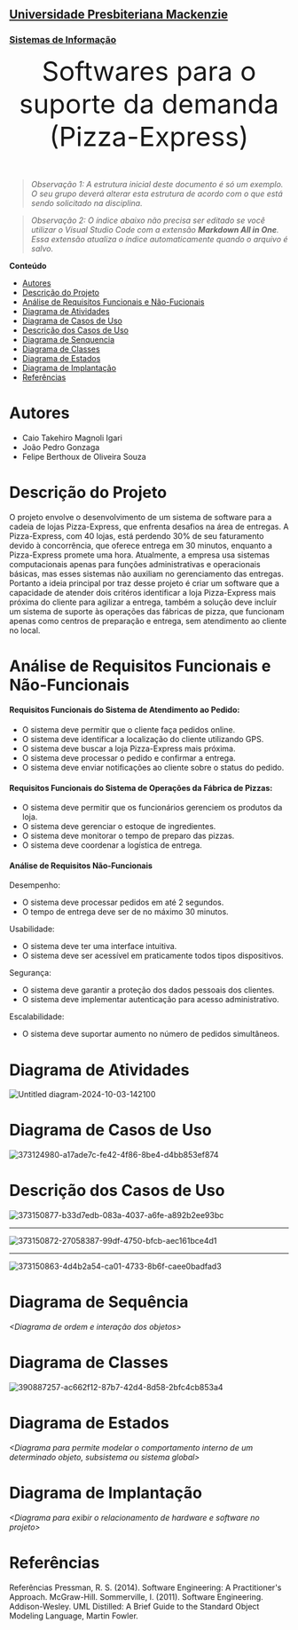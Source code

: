 <h2><a href= "https://www.mackenzie.br">Universidade Presbiteriana Mackenzie</a></h2>
<h3><a href= "https://www.mackenzie.br/graduacao/sao-paulo-higienopolis/sistemas-de-informacao">Sistemas de Informação</a></h3>


<font size="+12"><center>
Softwares para o suporte da demanda (Pizza-Express)
</center></font>

>*Observação 1: A estrutura inicial deste documento é só um exemplo. O seu grupo deverá alterar esta estrutura de acordo com o que está sendo solicitado na disciplina.*

>*Observação 2: O índice abaixo não precisa ser editado se você utilizar o Visual Studio Code com a extensão **Markdown All in One**. Essa extensão atualiza o índice automaticamente quando o arquivo é salvo.*

**Conteúdo**

- [Autores](#nome-alunos)
- [Descrição do Projeto](#introdução-do-projeto)
- [Análise de Requisitos Funcionais e Não-Fucionais](#descrição-dos-requisitos)
- [Diagrama de Atividades](#diagrama-de-atividades) 
- [Diagrama de Casos de Uso](#diagrama-de-comportamento-atores)
- [Descrição dos Casos de Uso](#descrição-das-funcões)
- [Diagrama de Senquencia](#diagrama-de-ordem-interações)
- [Diagrama de Classes](#diagrama-orientado-objetos)
- [Diagrama de Estados](#diagrama-estrutura-componente)
- [Diagrama de Implantação](#diagrama-de-hardware-software)
- [Referências](#referências)


# Autores

* Caio Takehiro Magnoli Igari
* João Pedro Gonzaga
* Felipe Berthoux de Oliveira Souza


# Descrição do Projeto

O projeto envolve o desenvolvimento de um sistema de software para a cadeia de lojas Pizza-Express, que enfrenta desafios na área de entregas. A Pizza-Express, com 40 lojas, está perdendo 30% de seu faturamento devido à concorrência, que oferece entrega em 30 minutos, enquanto a Pizza-Express promete uma hora. Atualmente, a empresa usa sistemas computacionais apenas para funções administrativas e operacionais básicas, mas esses sistemas não auxiliam no gerenciamento das entregas. Portanto a ideia principal por traz desse projeto é criar um software que a capacidade de atender dois critéros identificar a loja Pizza-Express mais próxima do cliente para agilizar a entrega, também a solução deve incluir um sistema de suporte às operações das fábricas de pizza, que funcionam apenas como centros de preparação e entrega, sem atendimento ao cliente no local.

# Análise de Requisitos Funcionais e Não-Funcionais

<h4>Requisitos Funcionais do Sistema de Atendimento ao Pedido:</h4>

* O sistema deve permitir que o cliente faça pedidos online.
* O sistema deve identificar a localização do cliente utilizando GPS.
* O sistema deve buscar a loja Pizza-Express mais próxima.
* O sistema deve processar o pedido e confirmar a entrega.
* O sistema deve enviar notificações ao cliente sobre o status do pedido.

<h4>Requisitos Funcionais do Sistema de Operações da Fábrica de Pizzas:</h4>

 * O sistema deve permitir que os funcionários gerenciem os produtos da loja.
 * O sistema deve gerenciar o estoque de ingredientes.
 * O sistema deve monitorar o tempo de preparo das pizzas.
 * O sistema deve coordenar a logística de entrega.

<h4>Análise de Requisitos Não-Funcionais</h4>

Desempenho:
 * O sistema deve processar pedidos em até 2 segundos.
 * O tempo de entrega deve ser de no máximo 30 minutos.

Usabilidade:
* O sistema deve ter uma interface intuitiva.
* O sistema deve ser acessível em praticamente todos tipos dispositivos.

Segurança:
* O sistema deve garantir a proteção dos dados pessoais dos clientes.
* O sistema deve implementar autenticação para acesso administrativo.

Escalabilidade:
* O sistema deve suportar aumento no número de pedidos simultâneos.

# Diagrama de Atividades

![Untitled diagram-2024-10-03-142100](https://github.com/user-attachments/assets/baa19540-5a4c-426f-9b5f-0979601f9869)


# Diagrama de Casos de Uso

![373124980-a17ade7c-fe42-4f86-8be4-d4bb853ef874](https://github.com/user-attachments/assets/3652b666-4610-4f0d-8f3b-9d90c00859b6)


# Descrição dos Casos de Uso
![373150877-b33d7edb-083a-4037-a6fe-a892b2ee93bc](https://github.com/user-attachments/assets/2276a7dc-6258-4e22-bb9f-fd98219119b4)

---
![373150872-27058387-99df-4750-bfcb-aec161bce4d1](https://github.com/user-attachments/assets/f805880b-0a4f-4972-b0f2-9ddc8af27f5c)

---
![373150863-4d4b2a54-ca01-4733-8b6f-caee0badfad3](https://github.com/user-attachments/assets/a1a507cc-9a10-4b51-ac93-52c4d3f18d75)



# Diagrama de Sequência

*&lt;Diagrama de ordem e interação dos objetos&gt;*

# Diagrama de Classes

![390887257-ac662f12-87b7-42d4-8d58-2bfc4cb853a4](https://github.com/user-attachments/assets/d81ca75b-933d-45fb-ac46-e815e1b06383)


# Diagrama de Estados

*&lt;Diagrama para permite modelar o comportamento interno de um determinado objeto, subsistema ou sistema global&gt;*

# Diagrama de Implantação

*&lt;Diagrama para exibir o relacionamento de hardware e software no projeto&gt;*

# Referências

Referências
Pressman, R. S. (2014). Software Engineering: A Practitioner's Approach. McGraw-Hill.
Sommerville, I. (2011). Software Engineering. Addison-Wesley.
UML Distilled: A Brief Guide to the Standard Object Modeling Language, Martin Fowler.
